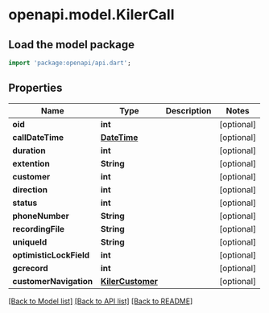 # openapi.model.KilerCall

## Load the model package
```dart
import 'package:openapi/api.dart';
```

## Properties
Name | Type | Description | Notes
------------ | ------------- | ------------- | -------------
**oid** | **int** |  | [optional] 
**callDateTime** | [**DateTime**](DateTime.md) |  | [optional] 
**duration** | **int** |  | [optional] 
**extention** | **String** |  | [optional] 
**customer** | **int** |  | [optional] 
**direction** | **int** |  | [optional] 
**status** | **int** |  | [optional] 
**phoneNumber** | **String** |  | [optional] 
**recordingFile** | **String** |  | [optional] 
**uniqueId** | **String** |  | [optional] 
**optimisticLockField** | **int** |  | [optional] 
**gcrecord** | **int** |  | [optional] 
**customerNavigation** | [**KilerCustomer**](KilerCustomer.md) |  | [optional] 

[[Back to Model list]](../README.md#documentation-for-models) [[Back to API list]](../README.md#documentation-for-api-endpoints) [[Back to README]](../README.md)



